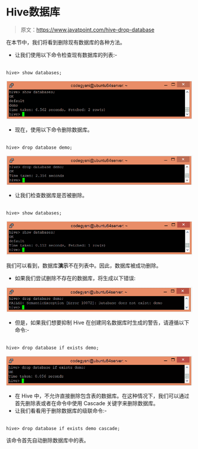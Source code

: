 # Hive数据库

> 原文：<https://www.javatpoint.com/hive-drop-database>

在本节中，我们将看到删除现有数据库的各种方法。

*   让我们使用以下命令检查现有数据库的列表:-

```

hive> show databases;

```

![Hive Drop Database](img/d6e141a68683c82d0476249f17a5611d.png)

*   现在，使用以下命令删除数据库。

```

hive> drop database demo;

```

![Hive Drop Database](img/c0f5696e4b3218976f59d34875273930.png)

*   让我们检查数据库是否被删除。

```

hive> show databases;

```

![Hive Drop Database](img/9393b24661aa1dd342d528e310167527.png)

我们可以看到，数据库**演示**不在列表中。因此，数据库被成功删除。

*   如果我们尝试删除不存在的数据库，将生成以下错误:

![Hive Drop Database](img/78e9cf924d5085155e5f1415b36bc887.png)

*   但是，如果我们想要抑制 Hive 在创建同名数据库时生成的警告，请遵循以下命令:-

```

hive> drop database if exists demo;

```

![Hive Drop Database](img/6d9d4ec864ff8a43208f9c4017051f9b.png)

*   在 Hive 中，不允许直接删除包含表的数据库。在这种情况下，我们可以通过首先删除表或者在命令中使用 Cascade 关键字来删除数据库。
*   让我们看看用于删除数据库的级联命令:-

```

hive> drop database if exists demo cascade;

```

该命令首先自动删除数据库中的表。